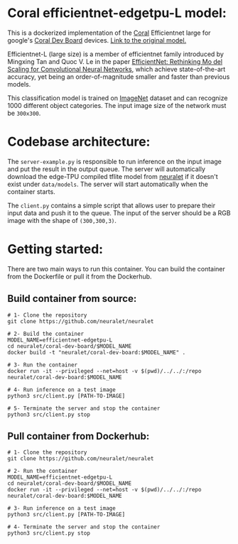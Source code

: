 # Coral efficientnet-edgetpu-L model:
This is a dockerized implementation of the [Coral](https://coral.ai/) Efficientnet large for google's [Coral Dev Board](https://coral.ai/products/dev-board/) devices. [Link to the original model.](https://github.com/google-coral/edgetpu/raw/master/test_data/efficientnet-edgetpu-L_quant_edgetpu.tflite)

Efficientnet-L (large size) is a member of efficientnet family introduced by Mingxing Tan and Quoc V. Le in the paper [EfficientNet: Rethinking Mo del Scaling for Convolutional Neural Networks](https://arxiv.org/abs/1905.11946), which achieve state-of-the-art accuracy, yet being an order-of-magnitude smaller and faster than previous models.

This classification model is trained on [ImageNet](http://www.image-net.org/) dataset and can recognize 1000 different object categories. The input image size of the network must be ```300x300```.

# Codebase architecture:
The ```server-example.py``` is responsible to run inference on the input image and put the result in the output queue. The server will automatically download the edge-TPU compiled tflite model from [neuralet](https://github.com/neuralet/neuralet-models) if it doesn't exist under ```data/models```. The server will start automatically when the container starts.

The ```client.py``` contains a simple script that allows user to prepare their input data and push it to the queue. The input of the server should be a RGB image with the shape of ```(300,300,3)```.

# Getting started:
There are two main ways to run this container. You can build the container from the Dockerfile or pull it from the Dockerhub.
## Build container from source:

```
# 1- Clone the repository
git clone https://github.com/neuralet/neuralet

# 2- Build the container
MODEL_NAME=efficientnet-edgetpu-L
cd neuralet/coral-dev-board/$MODEL_NAME
docker build -t "neuralet/coral-dev-board:$MODEL_NAME" .

# 3- Run the container
docker run -it --privileged --net=host -v $(pwd)/../../:/repo neuralet/coral-dev-board:$MODEL_NAME

# 4- Run inference on a test image
python3 src/client.py [PATH-TO-IMAGE]

# 5- Terminate the server and stop the container
python3 src/client.py stop
```

## Pull container from Dockerhub:

```
# 1- Clone the repository
git clone https://github.com/neuralet/neuralet

# 2- Run the container
MODEL_NAME=efficientnet-edgetpu-L
cd neuralet/coral-dev-board/$MODEL_NAME
docker run -it --privileged --net=host -v $(pwd)/../../:/repo neuralet/coral-dev-board:$MODEL_NAME

# 3- Run inference on a test image
python3 src/client.py [PATH-TO-IMAGE]

# 4- Terminate the server and stop the container
python3 src/client.py stop
```

